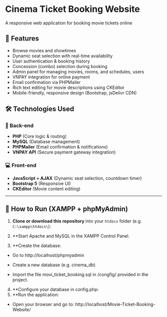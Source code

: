 # Cinema Ticket Booking Website

A responsive web application for booking movie tickets online
## 🚀 Features

- Browse movies and showtimes
- Dynamic seat selection with real-time availability
- User authentication & booking history
- Concession (combo) selection during booking
- Admin panel for managing movies, rooms, and schedules, users
- VNPAY integration for online payment
- Email confirmation via PHPMailer
- Rich text editing for movie descriptions using CKEditor
- Mobile-friendly, responsive design (Bootstrap, jsDelivr CDN)

## 🛠️ Technologies Used

### 🔧 Back-end
- **PHP** (Core logic & routing)
- **MySQL** (Database management)
- **PHPMailer** (Email confirmation & notifications)
- **VNPAY API** (Secure payment gateway integration)

### 💻 Front-end
- **JavaScript + AJAX** (Dynamic seat selection, countdown timer)
- **Bootstrap 5** (Responsive UI)
- **CKEditor** (Movie content editing)

---

## 🧪 How to Run (XAMPP + phpMyAdmin)

1. **Clone or download this repository** into your `htdocs` folder (e.g. `C:\xampp\htdocs\`):
2. **Start Apache and MySQL in the XAMPP Control Panel.

3. **Create the database:

- Go to http://localhost/phpmyadmin

- Create a new database (e.g. cinema_db)

- Import the file movi_ticket_booking.sql in /congfig/ provided in the project.

4. **Configure your database in config.php:
5. **Run the application:

- Open your browser and go to: http://localhost/Movie-Ticket-Booking-Website/
